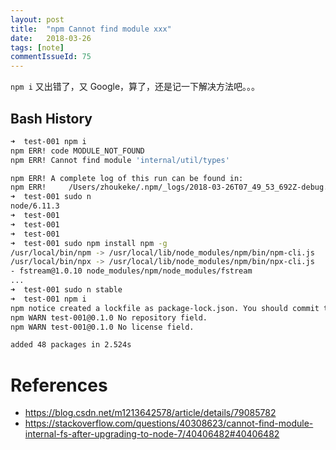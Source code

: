 ```yaml
---
layout: post
title:  "npm Cannot find module xxx"
date:   2018-03-26
tags: [note]
commentIssueId: 75
---
```


`npm i` 又出错了，又 Google，算了，还是记一下解决方法吧。。。

## Bash History

```bash
➜  test-001 npm i
npm ERR! code MODULE_NOT_FOUND
npm ERR! Cannot find module 'internal/util/types'

npm ERR! A complete log of this run can be found in:
npm ERR!     /Users/zhoukeke/.npm/_logs/2018-03-26T07_49_53_692Z-debug.log
➜  test-001 sudo n
node/6.11.3
➜  test-001
➜  test-001
➜  test-001
➜  test-001 sudo npm install npm -g
/usr/local/bin/npm -> /usr/local/lib/node_modules/npm/bin/npm-cli.js
/usr/local/bin/npx -> /usr/local/lib/node_modules/npm/bin/npx-cli.js
- fstream@1.0.10 node_modules/npm/node_modules/fstream
...
➜  test-001 sudo n stable
➜  test-001 npm i
npm notice created a lockfile as package-lock.json. You should commit this file.
npm WARN test-001@0.1.0 No repository field.
npm WARN test-001@0.1.0 No license field.

added 48 packages in 2.524s

```



# References

* https://blog.csdn.net/m1213642578/article/details/79085782
* https://stackoverflow.com/questions/40308623/cannot-find-module-internal-fs-after-upgrading-to-node-7/40406482#40406482